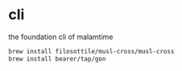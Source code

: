 # cli
the foundation cli of malamtime

```bash
brew install filosottile/musl-cross/musl-cross
brew install bearer/tap/gon
```
